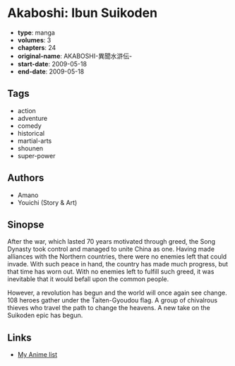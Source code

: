 # Akaboshi: Ibun Suikoden

-   **type**: manga
-   **volumes**: 3
-   **chapters**: 24
-   **original-name**: AKABOSHI-異聞水滸伝-
-   **start-date**: 2009-05-18
-   **end-date**: 2009-05-18

## Tags

-   action
-   adventure
-   comedy
-   historical
-   martial-arts
-   shounen
-   super-power

## Authors

-   Amano
-   Youichi (Story & Art)

## Sinopse

After the war, which lasted 70 years motivated through greed, the Song Dynasty took control and managed to unite China as one. Having made alliances with the Northern countries, there were no enemies left that could invade. With such peace in hand, the country has made much progress, but that time has worn out. With no enemies left to fulfill such greed, it was inevitable that it would befall upon the common people.

However, a revolution has begun and the world will once again see change. 108 heroes gather under the Taiten-Gyoudou flag. A group of chivalrous thieves who travel the path to change the heavens. A new take on the Suikoden epic has begun.

## Links

-   [My Anime list](https://myanimelist.net/manga/14073/Akaboshi__Ibun_Suikoden)
